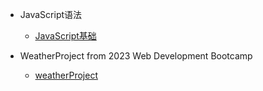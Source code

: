 - JavaScript语法

  - [JavaScript基础](/Learning/JavaScript/JavaScriptBasic.md)

- WeatherProject from 2023 Web Development Bootcamp
  - [weatherProject](/Learning/JavaScript/weatherProject.md)

